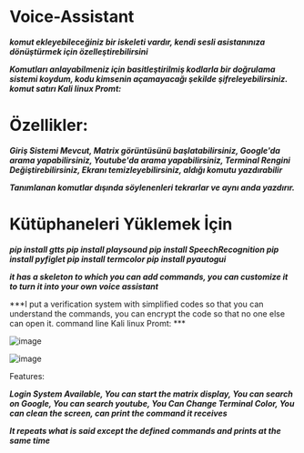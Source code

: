 # Voice-Assistant

***komut ekleyebileceğiniz bir iskeleti vardır,
kendi sesli asistanınıza dönüştürmek için özelleştirebilirsini***

***Komutları anlayabilmeniz için basitleştirilmiş kodlarla bir doğrulama sistemi koydum,
kodu kimsenin açamayacağı şekilde şifreleyebilirsiniz.
komut satırı Kali linux Promt:***

# Özellikler:

***Giriş Sistemi Mevcut,
Matrix görüntüsünü başlatabilirsiniz,
Google'da arama yapabilirsiniz,
Youtube'da arama yapabilirsiniz,
Terminal Rengini Değiştirebilirsiniz,
Ekranı temizleyebilirsiniz,
aldığı komutu yazdırabilir***

***Tanımlanan komutlar dışında söylenenleri tekrarlar ve aynı anda yazdırır.***

# Kütüphaneleri Yüklemek İçin
***pip install gtts
pip install playsound
pip install SpeechRecognition
pip install pyfiglet
pip install termcolor
pip install pyautogui***



***it has a skeleton to which you can add commands, 
you can customize it to turn it into your own voice assistant***

***I put a verification system with simplified codes so that you can understand the commands, 
you can encrypt the code so that no one else can open it.
command line Kali linux Promt: ***

![image](https://user-images.githubusercontent.com/127852144/225276011-2e1e7d95-0e19-4a5a-bc4c-e04de4f2e335.png)

![image](https://user-images.githubusercontent.com/127852144/225277458-fda9a5e8-7072-4741-a67b-6b038596b7dd.png)

Features:

***Login System Available,
You can start the matrix display,
You can search on Google,
You can search youtube,
You Can Change Terminal Color,
You can clean the screen,
can print the command it receives***

***It repeats what is said except the defined commands and prints at the same time***
